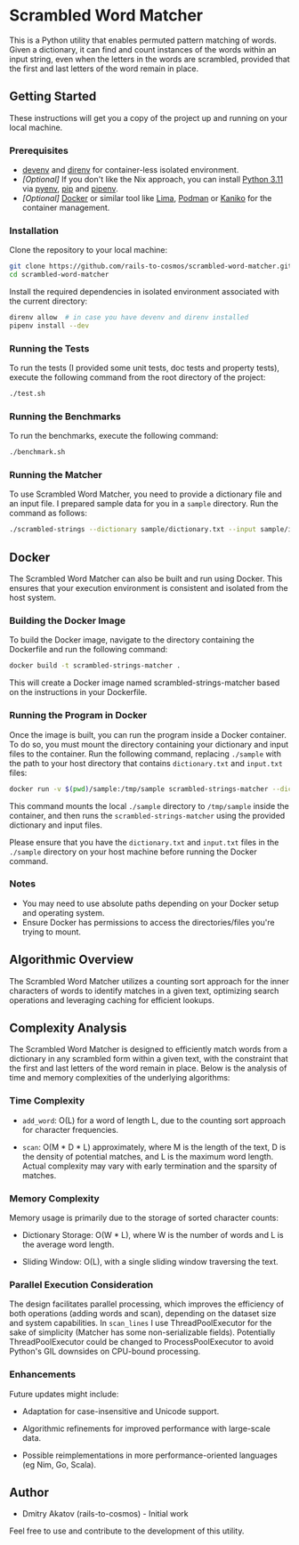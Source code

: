 # Scrambled Word Matcher

This is a Python utility that enables permuted pattern matching of words. Given a dictionary, it can find and count instances of the words within an input string, even when the letters in the words are scrambled, provided that the first and last letters of the word remain in place.

## Getting Started

These instructions will get you a copy of the project up and running on your local machine.

### Prerequisites

- [devenv](https://devenv.sh) and [direnv](https://direnv.net) for container-less isolated environment.
- *[Optional]* If you don't like the Nix approach, you can install [Python 3.11](https://www.python.org/downloads/release/python-3110/) via [pyenv](https://github.com/pyenv/pyenv), [pip](https://pypi.org/project/pip/) and [pipenv](https://pipenv.pypa.io/en/latest/).
- *[Optional]* [Docker](https://www.docker.com) or similar tool like [Lima](https://github.com/lima-vm/lima), [Podman](https://podman.io) or [Kaniko](https://github.com/GoogleContainerTools/kaniko) for the container management.

### Installation

Clone the repository to your local machine:

```bash
git clone https://github.com/rails-to-cosmos/scrambled-word-matcher.git
cd scrambled-word-matcher
 ```

Install the required dependencies in isolated environment associated with the current directory:

```bash
direnv allow  # in case you have devenv and direnv installed
pipenv install --dev
```

### Running the Tests

To run the tests (I provided some unit tests, doc tests and property tests), execute the following command from the root directory of the project:

```bash
./test.sh
```

### Running the Benchmarks

To run the benchmarks, execute the following command:

```bash
./benchmark.sh
```

### Running the Matcher

To use Scrambled Word Matcher, you need to provide a dictionary file and an input file. I prepared sample data for you in a `sample` directory. Run the command as follows:

```bash
./scrambled-strings --dictionary sample/dictionary.txt --input sample/input.txt
```

## Docker

The Scrambled Word Matcher can also be built and run using Docker. This ensures that your execution environment is consistent and isolated from the host system.

### Building the Docker Image

To build the Docker image, navigate to the directory containing the Dockerfile and run the following command:

```bash
docker build -t scrambled-strings-matcher .
```

This will create a Docker image named scrambled-strings-matcher based on the instructions in your Dockerfile.

### Running the Program in Docker

Once the image is built, you can run the program inside a Docker container. To do so, you must mount the directory containing your dictionary and input files to the container. Run the following command, replacing `./sample` with the path to your host directory that contains `dictionary.txt` and `input.txt` files:

```bash
docker run -v $(pwd)/sample:/tmp/sample scrambled-strings-matcher --dictionary=/tmp/sample/dictionary.txt --input=/tmp/sample/input.txt
```

This command mounts the local `./sample` directory to `/tmp/sample` inside the container, and then runs the `scrambled-strings-matcher` using the provided dictionary and input files.

Please ensure that you have the `dictionary.txt` and `input.txt` files in the `./sample` directory on your host machine before running the Docker command.

### Notes

- You may need to use absolute paths depending on your Docker setup and operating system.
- Ensure Docker has permissions to access the directories/files you're trying to mount.

## Algorithmic Overview

The Scrambled Word Matcher utilizes a counting sort approach for the inner characters of words to identify matches in a given text, optimizing search operations and leveraging caching for efficient lookups.

## Complexity Analysis

The Scrambled Word Matcher is designed to efficiently match words from a dictionary in any scrambled form within a given text, with the constraint that the first and last letters of the word remain in place. Below is the analysis of time and memory complexities of the underlying algorithms:

### Time Complexity

- `add_word`: O(L) for a word of length L, due to the counting sort approach for character frequencies.

- `scan`: O(M * D * L) approximately, where M is the length of the text, D is the density of potential matches, and L is the maximum word length. Actual complexity may vary with early termination and the sparsity of matches.

### Memory Complexity

Memory usage is primarily due to the storage of sorted character counts:

- Dictionary Storage: O(W * L), where W is the number of words and L is the average word length.

- Sliding Window: O(L), with a single sliding window traversing the text.

### Parallel Execution Consideration

The design facilitates parallel processing, which improves the efficiency of both operations (adding words and scan), depending on the dataset size and system capabilities. In `scan_lines` I use ThreadPoolExecutor for the sake of simplicity (Matcher has some non-serializable fields). Potentially ThreadPoolExecutor could be changed to ProcessPoolExecutor to avoid Python's GIL downsides on CPU-bound processing.

### Enhancements

Future updates might include:

- Adaptation for case-insensitive and Unicode support.

- Algorithmic refinements for improved performance with large-scale data.

- Possible reimplementations in more performance-oriented languages (eg Nim, Go, Scala).

## Author

- Dmitry Akatov (rails-to-cosmos) - Initial work

Feel free to use and contribute to the development of this utility.
